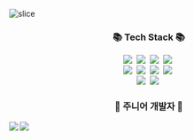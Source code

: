 ![slice](https://capsule-render.vercel.app/api?type=slice&color=auto&height=100&text=ChaeHo95&fontAlign=70&rotate=10&fontAlignY=25&descAlign=70.&descAlignY=44)

<h3 align="center">📚 Tech Stack 📚</h3>
<p align="center">
  <img src="https://img.shields.io/badge/HTML5-E34F26?style=flat-square&logo=HTML5&logoColor=white"/>&nbsp
  <img src="https://img.shields.io/badge/CSS3-1572B6?style=flat-square&logo=CSS3&logoColor=white"/>&nbsp
  <img src="https://img.shields.io/badge/Java-007396?style=flat-square&logo=JAVA&logoColor=white"/>&nbsp
  <img src="https://img.shields.io/badge/Javascript-ffb13b?style=flat-square&logo=JavaScript&logoColor=white"/>&nbsp 
  
  
  <br>
  <img src="https://img.shields.io/badge/Spring-6DB33F?style=flat-square&logo=Spring&logoColor=white"/>&nbsp
  <img src="https://img.shields.io/badge/SpringBoot-6DB33F?style=flat-square&logo=SpringBoot&logoColor=white"/>&nbsp 
  <img src="https://img.shields.io/badge/Node.js-339933?style=flat-square&logo=Node.js&logoColor=white"/>&nbsp
  <img src="https://img.shields.io/badge/React-61DAFB?style=flat-square&logo=React&logoColor=white"/>&nbsp

   
   <br>
  <img src="https://img.shields.io/badge/Mysql-4479A1?style=flat-square&logo=MySql&logoColor=white"/>&nbsp 
  <img src="https://img.shields.io/badge/Oracle-F80000?style=flat-square&logo=Oracle&logoColor=white"/>&nbsp 
  
  <br/>
</p>


<h3 align="center">🌱 주니어 개발자 🌱</h3>
<p>
    <img src="https://github-readme-stats.vercel.app/api/top-langs/?username=ChaeHo95&exclude_repo=ChaeHo95.github.io&layout=compact&theme=tokyonight" align="left"/>
</p>
<p>
    <img src="https://github-readme-stats.vercel.app/api?username=ChaeHo95&theme=tokyonight&show_icons=true" align="left"/>
</p>


<!--
**ChaeHo95/ChaeHo95** is a ✨ _special_ ✨ repository because its `README.md` (this file) appears on your GitHub profile.

Here are some ideas to get you started:

- 🔭 I’m currently working on ...
- 🌱 I’m currently learning ...
- 👯 I’m looking to collaborate on ...
- 🤔 I’m looking for help with ...
- 💬 Ask me about ...
- 📫 How to reach me: ...
- 😄 Pronouns: ...
- ⚡ Fun fact: ...
-->

